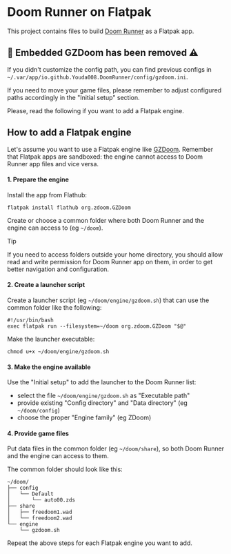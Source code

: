 # Doom Runner on Flatpak

This project contains files to build [Doom Runner](https://github.com/Youda008/DoomRunner) as a Flatpak app.

## 📢 Embedded GZDoom has been removed ⚠️
If you didn't customize the config path, you can find previous configs in `~/.var/app/io.github.Youda008.DoomRunner/config/gzdoom.ini`.

If you need to move your game files, please remember to adjust configured paths accordingly in the "Initial setup" section.

Please, read the following if you want to add a Flatpak engine.

## How to add a Flatpak engine
Let's assume you want to use a Flatpak engine like [GZDoom](https://flathub.org/apps/org.zdoom.GZDoom).
Remember that Flatpak apps are sandboxed: the engine cannot access to Doom Runner app files and vice versa.

#### 1. Prepare the engine
Install the app from Flathub:
```shell
flatpak install flathub org.zdoom.GZDoom
```

Create or choose a common folder where both Doom Runner and the engine can access to (eg `~/doom`).

> [!TIP]
>
> If you need to access folders outside your home directory, you should allow read and write permission for Doom Runner app on them,
> in order to get better navigation and configuration.

#### 2. Create a launcher script
Create a launcher script (eg `~/doom/engine/gzdoom.sh`) that can use the common folder like the following:
```shell
#!/usr/bin/bash
exec flatpak run --filesystem=~/doom org.zdoom.GZDoom "$@"
```

Make the launcher executable:
```shell
chmod u+x ~/doom/engine/gzdoom.sh
```

#### 3. Make the engine available
Use the "Initial setup" to add the launcher to the Doom Runner list:
- select the file `~/doom/engine/gzdoom.sh` as "Executable path"
- provide existing "Config directory" and "Data directory" (eg `~/doom/config`)
- choose the proper "Engine family" (eg ZDoom)

#### 4. Provide game files
Put data files in the common folder (eg `~/doom/share`), so both Doom Runner and the engine can access to them.

The common folder should look like this:
```
~/doom/
├── config
│   └── Default
│       └── auto00.zds
├── share
│   ├── freedoom1.wad
│   └── freedoom2.wad
└── engine
    └── gzdoom.sh
```

Repeat the above steps for each Flatpak engine you want to add.